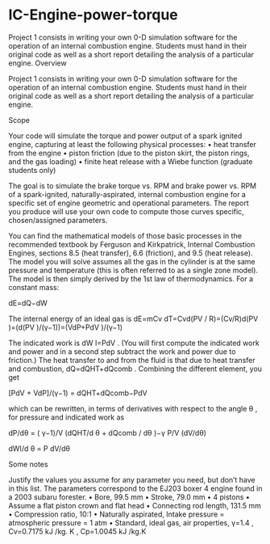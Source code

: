 # IC-Engine-power-torque
Project 1 consists in writing your own 0-D simulation software for the operation of an internal combustion engine. Students must hand in their original code as well as a short report detailing the analysis of a particular engine. 
Overview


Project 1 consists in writing your own 0-D simulation software for the operation of an internal
combustion engine. Students must hand in their original code as well as a short report detailing the
analysis of a particular engine.

Scope

Your code will simulate the torque and power output of a spark ignited engine, capturing at least the
following physical processes:
• heat transfer from the engine
• piston friction (due to the piston skirt, the piston rings, and the gas loading)
• finite heat release with a Wiebe function (graduate students only)

The goal is to simulate the brake torque vs. RPM and brake power vs. RPM of a spark-ignited,
naturally-aspirated, internal combustion engine for a specific set of engine geometric and operational
parameters. The report you produce will use your own code to compute those curves specific,
chosen/assigned parameters.

You can find the mathematical models of those basic processes in the recommended textbook by
Ferguson and Kirkpatrick, Internal Combustion Engines, sections 8.5 (heat transfer), 6.6 (friction), and
9.5 (heat release).
The model you will solve assumes all the gas in the cylinder is at the same pressure and temperature
(this is often referred to as a single zone model). The model is then simply derived by the 1st law of
thermodynamics. For a constant mass:

dE=dQ−dW

The internal energy of an ideal gas is
dE=mCv dT=Cvd(PV / R)=(Cv/R)d(PV )=(d(PV )/(γ−1))=(VdP+PdV )/(γ−1)

The indicated work is dW I=PdV . (You will first compute the indicated work and power and in a
second step subtract the work and power due to friction.) The heat transfer to and from the fluid is that
due to heat transfer and combustion, dQ=dQHT+dQcomb . Combining the different element, you get

[PdV + VdP]/(γ−1) = dQHT+dQcomb−PdV

which can be rewritten, in terms of derivatives with respect to the angle θ , for pressure and
indicated work as

dP/dθ = ( γ−1)/V (dQHT/d θ  + dQcomb / dθ )−γ P/V (dV/dθ)

dWI/d θ = P dV/dθ

Some notes


Justify the values you assume for any parameter
you need, but don’t have in this list. The parameters correspond to the EJ203 boxer 4 engine found in a
2003 subaru forester.
• Bore, 99.5 mm
• Stroke, 79.0 mm
• 4 pistons
• Assume a flat piston crown and flat head
• Connecting rod length, 131.5 mm
• Compression ratio, 10:1
• Naturally aspirated, Intake pressure = atmospheric pressure = 1 atm
• Standard, ideal gas, air properties, γ=1.4 , Cv=0.7175 kJ /kg. K ,
Cp=1.0045 kJ /kg.K
